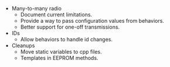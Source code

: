 * Many-to-many radio
  * Document current limitations.
  * Provide a way to pass configuration values from behaviors.
  * Better support for one-off transmissions.
* IDs
  * Allow behaviors to handle id changes.
* Cleanups
  * Move static variables to cpp files.
  * Templates in EEPROM methods.  
    
